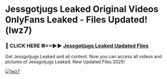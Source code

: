 # Jessgotjugs Leaked Original Videos 0nlyFans Leaked - Files Updated! (lwz7)

<h3>🔴 CLICK HERE 🌐==►► <a href="https://tinyurl.com/ms9xzufz" rel="nofollow">Jessgotjugs Leaked Updated Files</a></h3>

Get Jessgotjugs Leaked and all content. Now you can access all videos and pictures of Jessgotjugs Leaked. New Updated Files 2025!

[![lwz7](https://i.imgur.com/PQ7UWWw.gif)](https://tinyurl.com/ms9xzufz)
